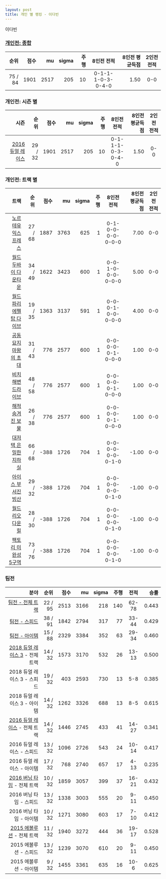```yaml
---
layout: post
title: 개인 별 랭킹 - 이다빈
---
```


이다빈

### [개인전: 종합](../singles-full)

| 순위 | 점수 | mu | sigma | 주행 | 8인전 전적 | 8인전 평균득점 | 2인전 전적 |
|---:|---:|---:|---:|---:|:---:|---:|:---:|
| 75 / 84 | 1901 | 2517 | 205 | 10 | 0-1-1-1-0-3-0-4-0 | 1.50 | 0-0 |

### 개인전: 시즌 별

| 시즌 | 순위 | 점수 | mu | sigma | 주행 | 8인전 전적 | 8인전 평균득점 | 2인전 전적 |
|---:|---:|---:|---:|---:|---:|:---:|---:|:---:|
| [2016 듀얼 레이스](../singles-s2016_1) | 29 / 32 | 1901 | 2517 | 205 | 10 |  0-1-1-1-0-3-0-4-0 | 1.50 | 0-0 |

### 개인전: 트랙 별

| 트랙 | 순위 | 점수 | mu | sigma | 주행 | 8인전 전적 | 8인전 평균득점 | 2인전 전적 |
|---:|---:|---:|---:|---:|---:|:---:|---:|:---:|
| [노르테유 익스프레스](../noex) | 27 / 68 | 1887 | 3763 | 625 | 1 | 0-1-0-0-0-0-0-0-0 | 7.00 | 0-0 |
| [월드 두바이 다운타운](../dubai) | 34 / 49 | 1622 | 3423 | 600 | 1 | 0-0-1-0-0-0-0-0-0 | 5.00 | 0-0 |
| [월드 파리 에펠탑 다이브](../eifel) | 19 / 35 | 1363 | 3137 | 591 | 1 | 0-0-0-1-0-0-0-0-0 | 4.00 | 0-0 |
| [공동묘지 마왕의 초대](../mawang) | 31 / 43 | 776 | 2577 | 600 | 1 | 0-0-0-0-0-1-0-0-0 | 1.00 | 0-0 |
| [비치 해변 드라이브](../haebyun) | 48 / 58 | 776 | 2577 | 600 | 1 | 0-0-0-0-0-1-0-0-0 | 1.00 | 0-0 |
| [해적 숨겨진 보물](../haesumbo) | 26 / 38 | 776 | 2577 | 600 | 1 | 0-0-0-0-0-1-0-0-0 | 1.00 | 0-0 |
| [대저택 은밀한 지하실](../jeotaek) | 66 / 68 | -388 | 1726 | 704 | 1 | 0-0-0-0-0-0-0-1-0 | -1.00 | 0-0 |
| [아이스 부서진 빙산](../boobing) | 29 / 32 | -388 | 1726 | 704 | 1 | 0-0-0-0-0-0-0-1-0 | -1.00 | 0-0 |
| [월드 리오 다운힐](../rio) | 28 / 30 | -388 | 1726 | 704 | 1 | 0-0-0-0-0-0-0-1-0 | -1.00 | 0-0 |
| [팩토리 미완성 5구역](../district5) | 73 / 76 | -388 | 1726 | 704 | 1 | 0-0-0-0-0-0-0-1-0 | -1.00 | 0-0 |

### 팀전

| 분야 | 순위 | 점수 | mu | sigma | 주행 | 전적 | 승률 |
|---:|---:|---:|---:|---:|---:|:---:|---:|
| [팀전 - 전체 트랙](../team-full) | 22 / 95 | 2513 | 3166 | 218 | 140 | 62-78 | 0.443 |
| [팀전 - 스피드](../team-speed) | 38 / 91 | 1842 | 2794 | 317 | 77 | 33-44 | 0.429 |
| [팀전 - 아이템](../team-item) | 15 / 88 | 2329 | 3384 | 352 | 63 | 29-34 | 0.460 |
| [2018 듀얼 레이스 3](../teams-t2018_1) - 전체 트랙 | 14 / 32 | 1573 | 3170 | 532 | 26 | 13-13 | 0.500 |
| 2018 듀얼 레이스 3 - 스피드 | 19 / 32 | 403 | 2593 | 730 | 13 | 5-8 | 0.385 |
| 2018 듀얼 레이스 3 - 아이템 | 14 / 32 | 1262 | 3326 | 688 | 13 | 8-5 | 0.615 |
| [2016 듀얼 레이스](../teams-t2016_2) - 전체 트랙 | 14 / 32 | 1446 | 2745 | 433 | 41 | 14-27 | 0.341 |
| 2016 듀얼 레이스 - 스피드 | 13 / 32 | 1096 | 2726 | 543 | 24 | 10-14 | 0.417 |
| 2016 듀얼 레이스 - 아이템 | 17 / 32 | 768 | 2740 | 657 | 17 | 4-13 | 0.235 |
| [2016 버닝 타임](../teams-t2016_1) - 전체 트랙 | 10 / 32 | 1859 | 3057 | 399 | 37 | 16-21 | 0.432 |
| 2016 버닝 타임 - 스피드 | 13 / 32 | 1338 | 3003 | 555 | 20 | 9-11 | 0.450 |
| 2016 버닝 타임 - 아이템 | 10 / 32 | 1271 | 3080 | 603 | 17 | 7-10 | 0.412 |
| [2015 에볼루션](../teams-t2015_1) - 전체 트랙 | 11 / 32 | 1940 | 3272 | 444 | 36 | 19-17 | 0.528 |
| 2015 에볼루션 - 스피드 | 13 / 32 | 1239 | 3070 | 610 | 20 | 9-11 | 0.450 |
| 2015 에볼루션 - 아이템 | 9 / 32 | 1455 | 3361 | 635 | 16 | 10-6 | 0.625 |
